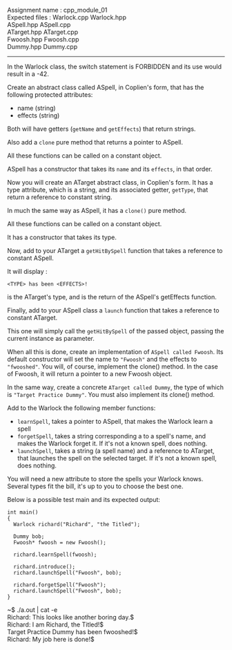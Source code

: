Assignment name  : cpp_module_01  
Expected files   : Warlock.cpp Warlock.hpp  
                   ASpell.hpp ASpell.cpp  
				   ATarget.hpp ATarget.cpp  
				   Fwoosh.hpp Fwoosh.cpp  
				   Dummy.hpp Dummy.cpp 
           
---
In the Warlock class, the switch statement is FORBIDDEN and its use would
result in a -42.

Create an abstract class called ASpell, in Coplien's form, that has the
following protected attributes:

* name (string)
* effects (string)

Both will have getters (`getName` and `getEffects`) that return strings.

Also add a `clone` pure method that returns a pointer to ASpell.

All these functions can be called on a constant object.

ASpell has a constructor that takes its `name` and its `effects`, in that order.

Now you will create an ATarget abstract class, in Coplien's form. It has a type
attribute, which is a string, and its associated getter, `getType`, that return a
reference to constant string.

In much the same way as ASpell, it has a `clone()` pure method.

All these functions can be called on a constant object.

It has a constructor that takes its type.

Now, add to your ATarget a `getHitBySpell` function that takes a reference to
constant ASpell.

It will display :

`<TYPE> has been <EFFECTS>!`

<TYPE> is the ATarget's type, and <EFFECTS> is the return of the ASpell's
getEffects function.

Finally, add to your ASpell class a `launch` function that takes a reference to
constant ATarget.

This one will simply call the `getHitBySpell` of the passed object, passing the
current instance as parameter.

When all this is done, create an implementation of `ASpell called Fwoosh`. Its
default constructor will set the name to `"Fwoosh"` and the effects to
`"fwooshed"`. You will, of course, implement the clone() method. In the case of
Fwoosh, it will return a pointer to a new Fwoosh object.

In the same way, create a concrete `ATarget called Dummy`, the type of which
is `"Target Practice Dummy"`. You must also implement its clone() method.

Add to the Warlock the following member functions:

* `learnSpell`, takes a pointer to ASpell, that makes the Warlock learn a spell
* `forgetSpell`, takes a string corresponding a to a spell's name, and makes the
  Warlock forget it. If it's not a known spell, does nothing.
* `launchSpell`, takes a string (a spell name) and a reference to ATarget, that
  launches the spell on the selected target. If it's not a known spell, does
  nothing.

You will need a new attribute to store the spells your Warlock knows. Several
types fit the bill, it's up to you to choose the best one.

Below is a possible test main and its expected output:

```
int main()
{
  Warlock richard("Richard", "the Titled");

  Dummy bob;
  Fwoosh* fwoosh = new Fwoosh();

  richard.learnSpell(fwoosh);

  richard.introduce();
  richard.launchSpell("Fwoosh", bob);

  richard.forgetSpell("Fwoosh");
  richard.launchSpell("Fwoosh", bob);
}
```

~$ ./a.out | cat -e  
Richard: This looks like another boring day.$  
Richard: I am Richard, the Titled!$  
Target Practice Dummy has been fwooshed!$  
Richard: My job here is done!$  
